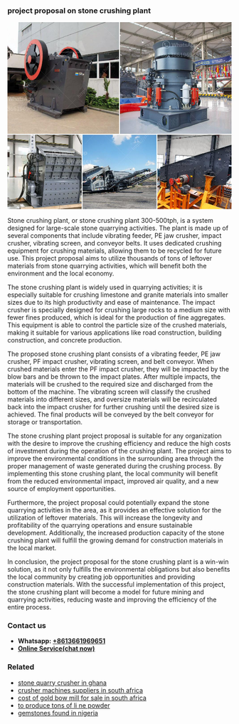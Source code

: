 <h3>project proposal on stone crushing plant</h3><img src='1708587208.jpg' alt=''><p>Stone crushing plant, or stone crushing plant 300-500tph, is a system designed for large-scale stone quarrying activities. The plant is made up of several components that include vibrating feeder, PE jaw crusher, impact crusher, vibrating screen, and conveyor belts. It uses dedicated crushing equipment for crushing materials, allowing them to be recycled for future use. This project proposal aims to utilize thousands of tons of leftover materials from stone quarrying activities, which will benefit both the environment and the local economy.</p><p>The stone crushing plant is widely used in quarrying activities; it is especially suitable for crushing limestone and granite materials into smaller sizes due to its high productivity and ease of maintenance. The impact crusher is specially designed for crushing large rocks to a medium size with fewer fines produced, which is ideal for the production of fine aggregates. This equipment is able to control the particle size of the crushed materials, making it suitable for various applications like road construction, building construction, and concrete production.</p><p>The proposed stone crushing plant consists of a vibrating feeder, PE jaw crusher, PF impact crusher, vibrating screen, and belt conveyor. When crushed materials enter the PF impact crusher, they will be impacted by the blow bars and be thrown to the impact plates. After multiple impacts, the materials will be crushed to the required size and discharged from the bottom of the machine. The vibrating screen will classify the crushed materials into different sizes, and oversize materials will be recirculated back into the impact crusher for further crushing until the desired size is achieved. The final products will be conveyed by the belt conveyor for storage or transportation.</p><p>The stone crushing plant project proposal is suitable for any organization with the desire to improve the crushing efficiency and reduce the high costs of investment during the operation of the crushing plant. The project aims to improve the environmental conditions in the surrounding area through the proper management of waste generated during the crushing process. By implementing this stone crushing plant, the local community will benefit from the reduced environmental impact, improved air quality, and a new source of employment opportunities.</p><p>Furthermore, the project proposal could potentially expand the stone quarrying activities in the area, as it provides an effective solution for the utilization of leftover materials. This will increase the longevity and profitability of the quarrying operations and ensure sustainable development. Additionally, the increased production capacity of the stone crushing plant will fulfill the growing demand for construction materials in the local market.</p><p>In conclusion, the project proposal for the stone crushing plant is a win-win solution, as it not only fulfills the environmental obligations but also benefits the local community by creating job opportunities and providing construction materials. With the successful implementation of this project, the stone crushing plant will become a model for future mining and quarrying activities, reducing waste and improving the efficiency of the entire process.</p><h3>Contact us</h3><ul><li><strong>Whatsapp:&nbsp;<a href="https://wa.me/8613661969651">+8613661969651</a></strong></li><li><a href="https://swt.shibang-china.com/?git&amp;zhl&amp;project proposal on stone crushing plant"><strong>Online Service(chat now)</strong></a></li></ul><h3>Related</h3><ul><li><a href='stone quarry crusher in ghana.md'>stone quarry crusher in ghana</a></li><li><a href='crusher machines suppliers in south africa.md'>crusher machines suppliers in south africa</a></li><li><a href='cost of gold bow mill for sale in south africa.md'>cost of gold bow mill for sale in south africa</a></li><li><a href='to produce tons of li ne powder.md'>to produce tons of li ne powder</a></li><li><a href='gemstones found in nigeria.md'>gemstones found in nigeria</a></li></ul>